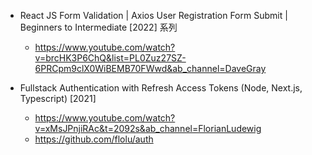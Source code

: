 - React JS Form Validation | Axios User Registration Form Submit | Beginners to Intermediate [2022] 系列 
  - https://www.youtube.com/watch?v=brcHK3P6ChQ&list=PL0Zuz27SZ-6PRCpm9clX0WiBEMB70FWwd&ab_channel=DaveGray
  

- Fullstack Authentication with Refresh Access Tokens (Node, Next.js, Typescript) [2021]
  - https://www.youtube.com/watch?v=xMsJPnjiRAc&t=2092s&ab_channel=FlorianLudewig
  - https://github.com/flolu/auth


